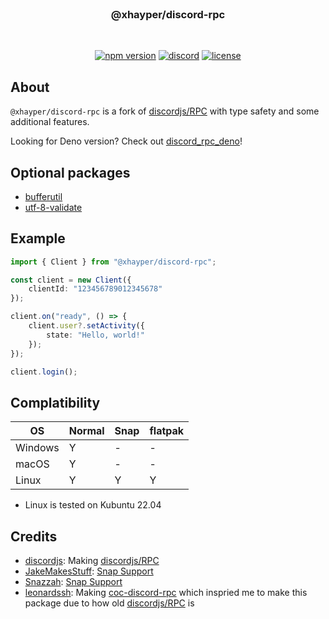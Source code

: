 <!-- markdownlint-disable -->
<div align="center">
    <br />
    <h3>@xhayper/discord-rpc</h3>
    <br />
    <p>
        <a href="https://www.npmjs.com/package/@xhayper/discord-rpc" target="_blank"><img src="https://img.shields.io/npm/v/@xhayper/discord-rpc.svg" alt="npm version"/></a>
        <a href="https://discord.com/invite/xTAR8nUs2g" target="_blank"><img src="https://img.shields.io/discord/965168309731487805.svg" alt="discord"/></a>
        <a href="https://github.com/xhayper/discord-rpc/blob/main/LICENSE" target="_blank"><img src="https://img.shields.io/github/license/xhayper/discord-rpc.svg" alt="license"/></a>
    </p>
</div>
<!-- markdownlint-enable -->

## About

`@xhayper/discord-rpc` is a fork of [discordjs/RPC](https://github.com/discordjs/RPC) with type safety and some additional features.

Looking for Deno version? Check out [discord_rpc_deno](https://github.com/xhayper/discord-rpc-deno)!

## Optional packages

- [bufferutil](https://www.npmjs.com/package/bufferutil)
- [utf-8-validate](https://www.npmjs.com/package/utf-8-validate)

## Example

```ts
import { Client } from "@xhayper/discord-rpc";

const client = new Client({
    clientId: "123456789012345678"
});

client.on("ready", () => {
    client.user?.setActivity({
        state: "Hello, world!"
    });
});

client.login();
```

## Complatibility

| OS      | Normal | Snap | flatpak |
| ------- | ------ | ---- | ------- |
| Windows | Y      | -    | -       |
| macOS   | Y      | -    | -       |
| Linux   | Y      | Y    | Y       |

- Linux is tested on Kubuntu 22.04
## Credits

- [discordjs](https://github.com/discordjs): Making [discordjs/RPC](https://github.com/discordjs/RPC)
- [JakeMakesStuff](https://github.com/JakeMakesStuff): [Snap Support](https://github.com/discordjs/RPC/pull/152)
- [Snazzah](https://github.com/Snazzah): [Snap Support](https://github.com/Snazzah/SublimeDiscordRP/blob/c13e60cdbc5de8147881bb232f2339722c2b46b4/discord_ipc/__init__.py#L208)
- [leonardssh](https://github.com/leonardssh): Making [coc-discord-rpc](https://github.com/leonardssh/coc-discord-rpc) which inspried me to make this package due to how old [discordjs/RPC](https://github.com/discordjs/RPC) is
